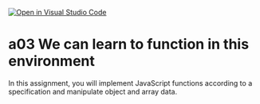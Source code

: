 [![Open in Visual Studio Code](https://classroom.github.com/assets/open-in-vscode-f059dc9a6f8d3a56e377f745f24479a46679e63a5d9fe6f495e02850cd0d8118.svg)](https://classroom.github.com/online_ide?assignment_repo_id=5905179&assignment_repo_type=AssignmentRepo)
# a03 We can learn to function in this environment
In this assignment, you will implement JavaScript functions according to a specification and manipulate object and array data.
